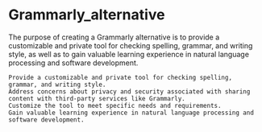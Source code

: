 # Grammarly_alternative
The purpose of creating a Grammarly alternative is to provide a customizable and private tool for checking spelling, grammar, and writing style, as well as to gain valuable learning experience in natural language processing and software development.

    Provide a customizable and private tool for checking spelling, grammar, and writing style.
    Address concerns about privacy and security associated with sharing content with third-party services like Grammarly.
    Customize the tool to meet specific needs and requirements.
    Gain valuable learning experience in natural language processing and software development.
